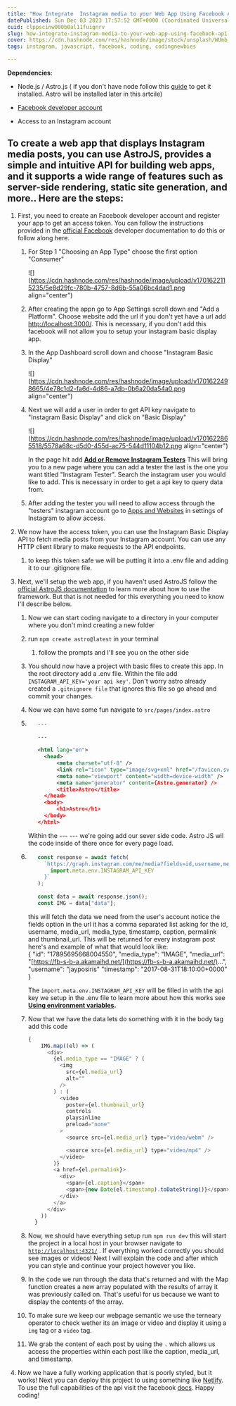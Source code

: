 ```yaml
---
title: "How Integrate  Instagram media to your Web App Using Facebook API & JS"
datePublished: Sun Dec 03 2023 17:57:52 GMT+0000 (Coordinated Universal Time)
cuid: clppscinw000b0al11fuignrv
slug: how-integrate-instagram-media-to-your-web-app-using-facebook-api-js
cover: https://cdn.hashnode.com/res/hashnode/image/stock/unsplash/WUmb_eBrpjs/upload/d8ffd839cfca7e18bcccd8eceedbc66d.jpeg
tags: instagram, javascript, facebook, coding, codingnewbies

---
```


**Dependencies**:

* Node.js / Astro.js ( if you don't have node follow this [guide](https://www.freecodecamp.org/news/node-version-manager-nvm-install-guide/) to get it installed. Astro will be installed later in this artcile)
    
* [Facebook developer account](https://developers.facebook.com/)
    
* Access to an Instagram account
    

## To create a web app that displays Instagram media posts, you can use AstroJS, provides a simple and intuitive API for building web apps, and it supports a wide range of features such as server-side rendering, static site generation, and more.. Here are the steps:

1. First, you need to create an Facebook developer account and register your app to get an access token. You can follow the instructions provided in the [official Facebook](https://developers.facebook.com/docs/development/create-an-app) developer documentation to do this or follow along here.
    
    1. For Step 1 "Choosing an App Type" choose the first option "Consumer"
        
        ![](https://cdn.hashnode.com/res/hashnode/image/upload/v1701622115235/5e8d29fc-780b-4757-8d6b-55a06bc4dad1.png align="center")
        
    2. After creating the appn go to App Settings scroll down and "Add a Platform". Choose website add the url if you don't yet have a url add [http://localhost:3000/](http://localhost:3000/). This is necessary, if you don't add this facebook will not allow you to setup your instagram basic display app.
        
    3. In the App Dashboard scroll down and choose "Instagram Basic Display"
        
        ![](https://cdn.hashnode.com/res/hashnode/image/upload/v1701622498665/4e78c1d2-fa6d-4d86-a7db-0b6a20da54a0.png align="center")
        
    4. Next we will add a user in order to get API key navigate to "Instagram Basic Display" and click on "Basic Display"
        
        ![](https://cdn.hashnode.com/res/hashnode/image/upload/v1701622865518/5578a68c-d5d0-455d-ac75-544d11104b12.png align="center")
        
        In the page hit add [**Add or Remove Instagram Testers**](https://developers.facebook.com/apps/190646347460845/roles/roles/) This will bring you to a new page where you can add a tester the last is the one you want titled "Instagram Tester". Search the instagram user you would like to add. This is necessary in order to get a api key to query data from.
        
    5. After adding the tester you will need to allow access through the "testers" instagram account go to [Apps and Websites](https://www.instagram.com/accounts/manage_access/?fbclid=IwAR0yrTmMTN-ao3yS5UOX8SukiTbjtsF9wQhvzVOUTwC4UvpsTn93N2fN1L4) in settings of Instagram to allow access.
        
2. We now have the access token, you can use the Instagram Basic Display API to fetch media posts from your Instagram account. You can use any HTTP client library to make requests to the API endpoints.
    
    1. to keep this token safe we will be putting it into a .env file and adding it to our .gitignore file.
        
3. Next, we'll setup the web app, if you haven't used AstroJS follow the [official AstroJS documentation](https://docs.astro.build/en/getting-started/) to learn more about how to use the framework. But that is not needed for this everything you need to know I'll describe below.
    
    1. Now we can start coding navigate to a directory in your computer where you don't mind creating a new folder
        
    2. run `npm create astro@latest` in your terminal
        
        1. follow the prompts and I'll see you on the other side
            
    3. You should now have a project with basic files to create this app. In the root directory add a .env file. Within the file add `INSTAGRAM_API_KEY='your api key'`. Don't worry astro already created a `.gitnignore file` that ignores this file so go ahead and commit your changes.
        
    4. Now we can have some fun navigate to `src/pages/index.astro`
        
    5. ```xml
          ---
          
          ---
          
          <html lang="en">
          	<head>
          		<meta charset="utf-8" />
          		<link rel="icon" type="image/svg+xml" href="/favicon.svg" />
          		<meta name="viewport" content="width=device-width" />
          		<meta name="generator" content={Astro.generator} />
          		<title>Astro</title>
          	</head>
          	<body>
          		<h1>Astro</h1>
          	</body>
          </html>
        ```
        
        Within the --- --- we're going add our sever side code. Astro JS wil the code inside of there once for every page load.
        
    6. ```javascript
          const response = await fetch(
            `https://graph.instagram.com/me/media?fields=id,username,media_url,media_type,timestamp,caption,permalink,thumbnail_url&access_token=${
              import.meta.env.INSTAGRAM_API_KEY
            }`
          );
          
          const data = await response.json();
          const IMG = data["data"];
        ```
        
        this will fetch the data we need from the user's account notice the fields option in the url it has a comma separated list asking for the id, username, media\_url, media\_type, timestamp, caption, permalink and thumbnail\_url. This will be returned for every instagram post here's and example of what that would look like:  
        { "id": "17895695668004550", "media\_type": "IMAGE", "media\_url": "[https://fb-s-b-a.akamaihd.net/](https://fb-s-b-a.akamaihd.net/)...", "username": "jayposiris" "timestamp": "2017-08-31T18:10:00+0000" }
        
        The `import.meta.env.INSTAGRAM_API_KEY` will be filled in with the api key we setup in the .env file to learn more about how this works see [**Using environment variables**](https://docs.astro.build/en/guides/environment-variables/)**.**
        
    7. Now that we have the data lets do something with it in the body tag add this code
        
        ```javascript
        {
            IMG.map((el) => (
              <div>
                {el.media_type == "IMAGE" ? (
                  <img
                    src={el.media_url}
                    alt=""
                  />
                ) : (
                  <video
                    poster={el.thumbnail_url}
                    controls
                    playsinline
                    preload="none"
                  >
                    <source src={el.media_url} type="video/webm" />
        
                    <source src={el.media_url} type="video/mp4" />
                  </video>
                )}
                <a href={el.permalink}>
                  <div>
                    <span>{el.caption}</span>
                    <span>{new Date(el.timestamp).toDateString()}</span>
                  </div>
                </a>
              </div>
            ))
          }
        ```
        
    8. Now, we should have everything setup run `npm run dev` this will start the project in a local host in your browser navigate to [`http://localhost:4321/`](http://localhost:4321/) . If everything worked correctly you should see images or videos! Next I will explain the code and after which you can style and continue your project however you like.
        
    9. In the code we run through the data that's returned and with the Map function creates a new array populated with the results of array it was previously called on. That's useful for us because we want to display the contents of the array.
        
    10. To make sure we keep our webpage semantic we use the terneary operator to check wether its an image or video and display it using a `img` tag or a `video` tag.
        
    11. We grab the content of each post by using the `.` which allows us access the properties within each post like the caption, media\_url, and timestamp.
        
4. Now we have a fully working application that is poorly styled, but it works! Next you can deploy this project to using something like [Netlify](https://www.netlify.com/). To use the full capabilities of the api visit the facebook [docs](https://developers.facebook.com/docs/instagram-basic-display-api). Happy coding!